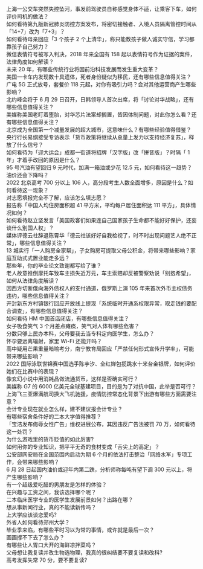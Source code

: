 上海一公交车突然失控坠河，事发前驾驶员自称感觉身体不适，让乘客下车，如何评价司机的做法？  
如何看待第九版新冠肺炎防控方案发布，将密切接触者、入境人员隔离管控时间从「14+7」改为「7+3」？  
如何看待母亲回应「3 个孩子 2 个上清华」，称只能教孩子做人诚实守信，学习都靠孩子自己努力？  
微信表情符号被写入判决，2018 年来全国有 158 起以表情符号作为证据的案件，法律角度如何解读？  
未来 20 年，有哪些传统行业将因前沿科技发展而发生重大变革？  
美国一卡车内发现数十具遗体，死者身份疑似为移民，还有哪些信息值得关注？  
广电 5G 正式放号，套餐价 118 元起，对你有吸引力吗？会对其他运营商产生哪些影响？  
北约峰会将于 6 月 29 日召开，日韩领导人首次出席，将「讨论对华战略」，还有哪些信息值得关注？  
美媒称美国老盯着堕胎，对华芯片法案却搁置，皆因体制问题，对此你怎么看？还有哪些信息值得关注？  
北京成为全国第一个减量发展的超大城市，这意味什么？有哪些经验值得借鉴？  
央行行长易纲接受专访表示「货币政策将继续从总量上发力以支持经济复苏」，释放了什么信号？  
如何看待为「迎大运会」成都一街道将招牌「汉字版」改「拼音版」？时隔「 1 年」才着手改回的原因是什么？  
95 号汽油有望回归 9 元时代，加满一箱油或少花 12.5 元，如何看待这一趋势？油价还会下降吗？  
2022 北京高考 700 分以上 106 人，高分段考生人数全面增多，原因是什么？如何看待这一现象？  
对志愿填报完全不了解，应该怎么填志愿？  
报告称「中国人均住房面积超 41 平方米，平均每户居住面积达 111 平方」，具体情况如何？  
如何看待赵立坚发言「美国政客们如果连自己国家孩子生命都不能好好保护，还妄谈什么别国人权」？  
媒体评德云社辞退陈霄华「德云社该好好自我检视了，时不时出现问题艺人绝不正常」，哪些信息值得关注？  
13 城实行「一人购房全家帮」，子女购房可提取父母公积金，将带来哪些影响？家庭互助式式置业能走多远？  
那些年，你的毕业论文致谢都写给了谁？  
老人故意推倒摩托车致车主损失近万元，车主索赔却反被警察劝说「别抱希望」，如何从法律角度解读？  
因西方切断俄向海外债权人的支付通道，俄罗斯上演 105 年来首次外币主权债务违约，哪些信息值得关注？  
开封新东方村镇银行回应开放线上提现「系统临时开通系权限异常，取走钱的要配合调查」，有哪些信息值得关注？  
如何看待 HM 中国首店闭店，有哪些信息值得关注？  
女子吸食笑气 3 个月差点瘫痪，笑气对人体有哪些危害？  
分数只够上民办本科，父母要我去当专科定向医学生，怎么办？  
怀孕要远离辐射，家里 Wi-Fi 还能开吗？  
高中疑用芒果重量暗喻考分，南宁教育局回应「严禁任何形式宣传升学率」，可能带来哪些影响？  
2022 国际泳联世锦赛中国选手陈芋汐、全红婵包揽跳水十米台金银牌，如何评价她们在比赛中的表现？  
像玄幻小说中用消耗品做流通货币，这样是否确实可行？  
美媒称 G7 的 6000 亿美元全球基建项目，目的是为了对抗中国，此举是否可行？  
上海飞三亚爆满航司换大飞机驰援，疫情防控常态化背景下出游有哪些方面需要注意？  
会计专业现在就业怎么样，建不建议报会计专业？  
有哪些宿舍条件好的二本大学值得推荐？  
「宝洁发布侮辱女性广告」维权进展公布，其因违反广告法被罚 70 万，如何看待这一处罚？  
为什么游戏里的货币贬值的如此厉害?  
如何用你的专业知识，把平平无奇的食材变成「舌尖上的高定」？  
公安部网安局在全国范围内启动为期 6 个月的依法打击整治「网络水军」专项工作，会带来哪些影响？  
6 月 28 日起国内油价或迎年内第二跌，分析师称每吨有望下调 300 元以上，将产生哪些影响？  
有一个超级爱吃醋的男朋友是怎样的体验？  
在兴趣与工资之间，我该选择哪个呢？  
二本临床医学专业的医学生发展前景如何？出路在哪？  
想从事新闻行业，真的不能读新传吗？  
上大学应该谈恋爱吗?  
外省人如何看待郑州大学？  
毕业季来临，有哪些平时习以为常的事情，或许就是最后一次？  
画画撑不下去了怎么办？  
有哪些让人胃口大开的海鲜凉拌菜吗？  
父母想让我复读并改生物选物理，我真的很纠结要不要复读和改科?  
高考发挥失常 70 分，要不要复读?  
